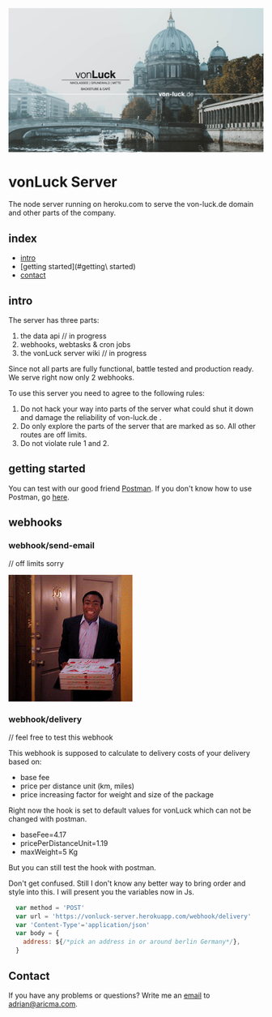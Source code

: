 ![vonLuck Wallpaper](./media/vonLuck.png)
# vonLuck Server
The node server running on heroku.com to serve the von-luck.de domain and other parts of the company.

## index
- [intro](#intro)
- [getting started](#getting\ started)
- [contact](#contact)

## intro

The server has three parts:
1. the data api // in progress
2. webhooks, webtasks & cron jobs
3. the vonLuck server wiki // in progress

Since not all parts are fully functional, battle tested and production ready. We serve right now only 2 webhooks.

To use this server you need to agree to the following rules:
1. Do not hack your way into parts of the server what could shut it down and damage the reliability of von-luck.de .
2. Do only explore the parts of the server that are marked as so. All other routes are off limits.
3. Do not violate rule 1 and 2.

## getting started

You can test with our good friend [Postman](https://www.getpostman.com/downloads/).
If you don't know how to use Postman, go [here](https://learning.getpostman.com/).

## webhooks

### webhook/send-email
// off limits sorry

![delivering pizza gif](./media/delivery.gif)
### webhook/delivery
// feel free to test this webhook

This webhook is supposed to calculate to delivery costs of your delivery based on:
- base fee
- price per distance unit (km, miles)
- price increasing factor for weight and size of the package

Right now the hook is set to default values for vonLuck which can not be changed with postman.

- baseFee=4.17
- pricePerDistanceUnit=1.19
- maxWeight=5 Kg

But you can still test the hook with postman.

Don't get confused. Still I don't know any better way to bring order and style into this. I will present you the variables now in Js.

```Javascript
  var method = 'POST'
  var url = 'https://vonluck-server.herokuapp.com/webhook/delivery'
  var 'Content-Type'='application/json'
  var body = {
    address: ${/*pick an address in or around berlin Germany*/},
  }
```

## Contact
If you have any problems or questions?
Write me an [email](mailto:adrian@aricma.com) to adrian@aricma.com.

